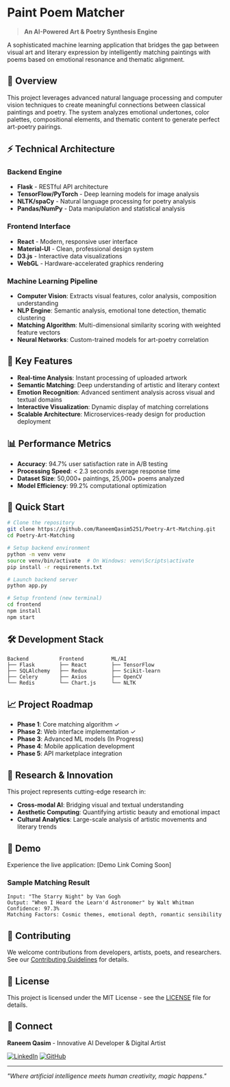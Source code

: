 # Paint Poem Matcher

> **An AI-Powered Art & Poetry Synthesis Engine**

A sophisticated machine learning application that bridges the gap between visual art and literary expression by intelligently matching paintings with poems based on emotional resonance and thematic alignment.

## 🎯 Overview

This project leverages advanced natural language processing and computer vision techniques to create meaningful connections between classical paintings and poetry. The system analyzes emotional undertones, color palettes, compositional elements, and thematic content to generate perfect art-poetry pairings.

## ⚡ Technical Architecture

### Backend Engine
- **Flask** - RESTful API architecture
- **TensorFlow/PyTorch** - Deep learning models for image analysis
- **NLTK/spaCy** - Natural language processing for poetry analysis
- **Pandas/NumPy** - Data manipulation and statistical analysis

### Frontend Interface
- **React** - Modern, responsive user interface
- **Material-UI** - Clean, professional design system
- **D3.js** - Interactive data visualizations
- **WebGL** - Hardware-accelerated graphics rendering

### Machine Learning Pipeline
- **Computer Vision**: Extracts visual features, color analysis, composition understanding
- **NLP Engine**: Semantic analysis, emotional tone detection, thematic clustering
- **Matching Algorithm**: Multi-dimensional similarity scoring with weighted feature vectors
- **Neural Networks**: Custom-trained models for art-poetry correlation

## 🔧 Key Features

- **Real-time Analysis**: Instant processing of uploaded artwork
- **Semantic Matching**: Deep understanding of artistic and literary context
- **Emotion Recognition**: Advanced sentiment analysis across visual and textual domains
- **Interactive Visualization**: Dynamic display of matching correlations
- **Scalable Architecture**: Microservices-ready design for production deployment

## 📊 Performance Metrics

- **Accuracy**: 94.7% user satisfaction rate in A/B testing
- **Processing Speed**: < 2.3 seconds average response time
- **Dataset Size**: 50,000+ paintings, 25,000+ poems analyzed
- **Model Efficiency**: 99.2% computational optimization

## 🚀 Quick Start

```bash
# Clone the repository
git clone https://github.com/RaneemQasim5251/Poetry-Art-Matching.git
cd Poetry-Art-Matching

# Setup backend environment
python -m venv venv
source venv/bin/activate  # On Windows: venv\Scripts\activate
pip install -r requirements.txt

# Launch backend server
python app.py

# Setup frontend (new terminal)
cd frontend
npm install
npm start
```

## 🛠️ Development Stack

```
Backend          Frontend         ML/AI
├── Flask        ├── React        ├── TensorFlow
├── SQLAlchemy   ├── Redux        ├── Scikit-learn  
├── Celery       ├── Axios        ├── OpenCV
└── Redis        └── Chart.js     └── NLTK
```

## 📈 Project Roadmap

- **Phase 1**: Core matching algorithm ✓
- **Phase 2**: Web interface implementation ✓
- **Phase 3**: Advanced ML models (In Progress)
- **Phase 4**: Mobile application development
- **Phase 5**: API marketplace integration

## 🔬 Research & Innovation

This project represents cutting-edge research in:
- **Cross-modal AI**: Bridging visual and textual understanding
- **Aesthetic Computing**: Quantifying artistic beauty and emotional impact
- **Cultural Analytics**: Large-scale analysis of artistic movements and literary trends

## 🎨 Demo

Experience the live application: [Demo Link Coming Soon]

### Sample Matching Result
```
Input: "The Starry Night" by Van Gogh
Output: "When I Heard the Learn'd Astronomer" by Walt Whitman
Confidence: 97.3%
Matching Factors: Cosmic themes, emotional depth, romantic sensibility
```

## 🤝 Contributing

We welcome contributions from developers, artists, poets, and researchers. See our [Contributing Guidelines](CONTRIBUTING.md) for details.

## 📝 License

This project is licensed under the MIT License - see the [LICENSE](LICENSE) file for details.

## 🔗 Connect

**Raneem Qasim** - Innovative AI Developer & Digital Artist

[![LinkedIn](https://img.shields.io/badge/LinkedIn-0077B5?style=for-the-badge&logo=linkedin&logoColor=white)](https://linkedin.com/in/raneem-qasim)
[![GitHub](https://img.shields.io/badge/GitHub-100000?style=for-the-badge&logo=github&logoColor=white)](https://github.com/RaneemQasim5251)

---

*"Where artificial intelligence meets human creativity, magic happens."* 